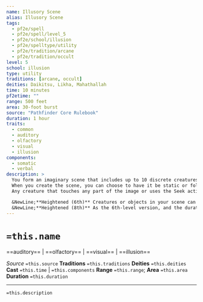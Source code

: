 ```yaml
---
name: Illusory Scene
alias: Illusory Scene
tags:
  - pf2e/spell
  - pf2e/spell/level_5
  - pf2e/school/illusion
  - pf2e/spelltype/utility
  - pf2e/tradition/arcane
  - pf2e/tradition/occult
level: 5
school: illusion
type: utility
traditions: [arcane, occult]
deities: Daikitsu, Likha, Mahathallah
time: 10 minutes
pf2etime: ""
range: 500 feet
area: 30-foot burst
source: "Pathfinder Core Rulebook"
duration: 1 hour
traits:
  - common
  - auditory
  - olfactory
  - visual
  - illusion
components:
  - somatic
  - verbal
description: >
  You form an imaginary scene that includes up to 10 discrete creatures or objects of various sizes, all of which must be within the spell's area. These elements generate appropriate sounds and smells, and they feel right to the touch. Elements of an illusory scene are incapable of speech. Unlike with the [[Illusory Creature]] spell, creatures in your scene lack combat abilities and statistics. Your scene doesn't include changes to the environment around it, though you can place your scene within the illusory environment of a [[Hallucinatory Terrain]] spell.
  When you create the scene, you can choose to have it be static or follow a program. Though a static scene is stationary, it includes basic natural movement. For example, wind blowing on an illusory piece of paper would rustle it. A program can be up to 1 minute long and repeats when finished. For instance, you could create a scene of two orcs fighting each other, and the fight would go the same way for each repetition. If you create a loop, the two fighters end up in the same place at the start of the scene and at the end of it, but you can smooth the program so it's hard to tell when the loop ends and begins. Anyone observing the scene for more than a few minutes almost always notices it looping. You're unable to alter the program after you create the illusion.
  Any creature that touches any part of the image or uses the Seek action to examine it can attempt to disbelieve your illusion. If they interact with a portion of the illusion, they disbelieve only that portion. They disbelieve the entire scene only on a critical success.

  &NewLine;**Heightened (6th)** Creatures or objects in your scene can speak. You must speak the specific lines for each actor when creating your program. The spell disguises your voice for each actor.
  &NewLine;**Heightened (8th)** As the 6th-level version, and the duration is unlimited.
---
```

# `=this.name`
==auditory== | ==olfactory== | ==visual== | ==illusion==

*Source* `=this.source`
**Traditions** `=this.traditions`
**Deities** `=this.deities`
**Cast** `=this.time` | `=this.components`
**Range** `=this.range`; **Area** `=this.area`
**Duration** `=this.duration`

***
`=this.description`
